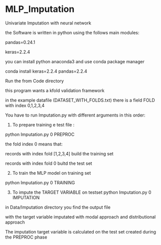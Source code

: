 # MLP_Imputation
Univariate Imputation with neural network




the Software is written in python using the follows main modules:

pandas=0.24.1

keras=2.2.4

you can install python anaconda3 and use conda package manager

conda install keras=2.2.4 pandas=2.2.4




Run the from Code directory

this program wants a kfold validation framework

in the example datafile (DATASET_WITH_FOLDS.txt) there is a field FOLD with index 0,1,2,3,4






You have to run Imputation.py with different arguments in this order:

1. To prepare training e test file :

python Imputation.py 0 PREPROC

the fold index 0 means that:

 records with index fold [1,2,3,4] build the training set
  
 records with index fold 0 bultd the test set




2. To train the MLP model on training set 

python Imputation.py 0 TRAINING




3. To impute the TARGET VARIABLE on testset 
python Imputation.py 0 IMPUTATION

in Data/Imputation directory you find the output file 

with the target variable imputated with modal approach and distributional approach

The imputation target variable is calculated on the test set created during the PREPROC phase


